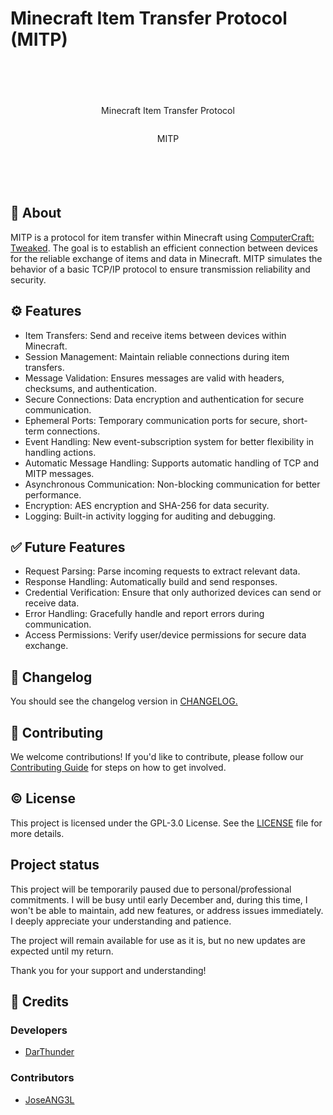 # Minecraft Item Transfer Protocol (MITP)
<div style=" width: 100%; height: 200px; display: flex; justify-content: center; align-items: center; flex-direction: column; ">
  <center><p>Minecraft Item Transfer Protocol</p></center>
  <p>MITP</p>
</div>

## 🔎 About
MITP is a protocol for item transfer within Minecraft using [ComputerCraft: Tweaked](https://github.com/cc-tweaked/CC-Tweaked). The goal is to establish an efficient connection between devices for the reliable exchange of items and data in Minecraft. MITP simulates the behavior of a basic TCP/IP protocol to ensure transmission reliability and security.

## ⚙️ Features
- Item Transfers: Send and receive items between devices within Minecraft.
- Session Management: Maintain reliable connections during item transfers.
- Message Validation: Ensures messages are valid with headers, checksums, and authentication.
- Secure Connections: Data encryption and authentication for secure communication.
- Ephemeral Ports: Temporary communication ports for secure, short-term connections.
- Event Handling: New event-subscription system for better flexibility in handling actions.
- Automatic Message Handling: Supports automatic handling of TCP and MITP messages.
- Asynchronous Communication: Non-blocking communication for better performance.
- Encryption: AES encryption and SHA-256 for data security.
- Logging: Built-in activity logging for auditing and debugging.

## ✅ Future Features
- Request Parsing: Parse incoming requests to extract relevant data.
- Response Handling: Automatically build and send responses.
- Credential Verification: Ensure that only authorized devices can send or receive data.
- Error Handling: Gracefully handle and report errors during communication.
- Access Permissions: Verify user/device permissions for secure data exchange.

## 🧾 Changelog
You should see the changelog version in [CHANGELOG.](./CHANGELOG.md)

## 🤝 Contributing
We welcome contributions! If you'd like to contribute, please follow our [Contributing Guide](CONTRIBUTING.md) for steps on how to get involved.

## © License
This project is licensed under the GPL-3.0 License. See the [LICENSE](./LICENSE) file for more details.

## Project status
This project will be temporarily paused due to personal/professional commitments. I will be busy until early December and, during this time, I won't be able to maintain, add new features, or address issues immediately. I deeply appreciate your understanding and patience.

The project will remain available for use as it is, but no new updates are expected until my return.

Thank you for your support and understanding!

## 💎 Credits
### Developers
- [DarThunder](https://github.com/DarThunder)

### Contributors
- [JoseANG3L](https://github.com/JoseANG3L)
